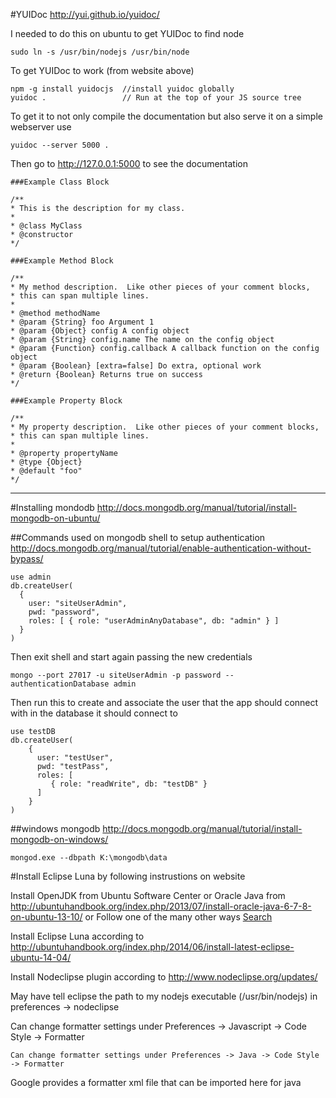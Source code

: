   
#YUIDoc 
http://yui.github.io/yuidoc/

I needed to do this on ubuntu to get YUIDoc to find node

    sudo ln -s /usr/bin/nodejs /usr/bin/node
  
To get YUIDoc to work (from website above)

    npm -g install yuidocjs  //install yuidoc globally
    yuidoc .                 // Run at the top of your JS source tree

    
To get it to not only compile the documentation but also serve it on a simple webserver use

    yuidoc --server 5000 . 


Then go to http://127.0.0.1:5000 to see the documentation

    ###Example Class Block
    
    /**
    * This is the description for my class.
    *
    * @class MyClass
    * @constructor
    */
    
    ###Example Method Block
    
    /**
    * My method description.  Like other pieces of your comment blocks, 
    * this can span multiple lines.
    *
    * @method methodName
    * @param {String} foo Argument 1
    * @param {Object} config A config object
    * @param {String} config.name The name on the config object
    * @param {Function} config.callback A callback function on the config object
    * @param {Boolean} [extra=false] Do extra, optional work
    * @return {Boolean} Returns true on success
    */
    
    ###Example Property Block
    
    /**
    * My property description.  Like other pieces of your comment blocks, 
    * this can span multiple lines.
    * 
    * @property propertyName
    * @type {Object}
    * @default "foo"
    */

_______________________________________________________________________________________
#Installing mondodb
http://docs.mongodb.org/manual/tutorial/install-mongodb-on-ubuntu/

##Commands used on mongodb shell to setup authentication
http://docs.mongodb.org/manual/tutorial/enable-authentication-without-bypass/

    use admin
    db.createUser(
      {
        user: "siteUserAdmin",
        pwd: "password",
        roles: [ { role: "userAdminAnyDatabase", db: "admin" } ]
      }
    )

Then exit shell and start again passing the new credentials

    mongo --port 27017 -u siteUserAdmin -p password --authenticationDatabase admin

Then run this to create and associate the user that the app should connect with in the database it should connect to

    use testDB
    db.createUser(
        {
          user: "testUser",
          pwd: "testPass",
          roles: [
             { role: "readWrite", db: "testDB" }
          ]
        }
    )



##windows mongodb 
http://docs.mongodb.org/manual/tutorial/install-mongodb-on-windows/

    mongod.exe --dbpath K:\mongodb\data



#Install Eclipse Luna by following instrustions on website

Install OpenJDK from Ubuntu Software Center or 
        Oracle Java from http://ubuntuhandbook.org/index.php/2013/07/install-oracle-java-6-7-8-on-ubuntu-13-10/ or
        Follow one of the many other ways <a href="https://www.google.com/webhp?sourceid=chrome-instant&ion=1&espv=2&ie=UTF-8#q=how%20to%20install%20java%20jdk%20on%20ubuntu%2014.04">Search</a>

Install Eclipse Luna according to http://ubuntuhandbook.org/index.php/2014/06/install-latest-eclipse-ubuntu-14-04/

Install Nodeclipse plugin according to http://www.nodeclipse.org/updates/

May have tell eclipse the path to my nodejs executable (/usr/bin/nodejs) in preferences -> nodeclipse

Can change formatter settings under 
    Preferences -> Javascript -> Code Style -> Formatter

    Can change formatter settings under Preferences -> Java -> Code Style -> Formatter

Google provides a formatter xml file that can be imported here for java 
  
  



